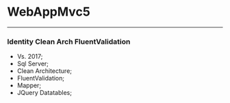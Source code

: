 # WebAppMvc5
-------------
### Identity Clean Arch FluentValidation
- Vs. 2017;
- Sql Server;
- Clean Architecture;
- FluentValidation;
- Mapper;
- JQuery Datatables;

